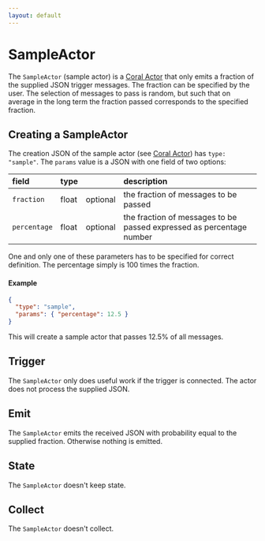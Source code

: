 ```yaml
---
layout: default
---
```

<!--
   Licensed to the Apache Software Foundation (ASF) under one or more
   contributor license agreements.  See the NOTICE file distributed with
   this work for additional information regarding copyright ownership.
   The ASF licenses this file to You under the Apache License, Version 2.0
   (the "License"); you may not use this file except in compliance with
   the License.  You may obtain a copy of the License at

       http://www.apache.org/licenses/LICENSE-2.0

   Unless required by applicable law or agreed to in writing, software
   distributed under the License is distributed on an "AS IS" BASIS,
   WITHOUT WARRANTIES OR CONDITIONS OF ANY KIND, either express or implied.
   See the License for the specific language governing permissions and
   limitations under the License.
-->
# SampleActor
The `SampleActor` (sample actor) is a [Coral Actor](/actors/overview/) that only emits a fraction of the supplied JSON trigger messages. The fraction can be specified by the user. The selection of messages to pass is random, but such that on average in the long term the fraction passed corresponds to the specified fraction.

## Creating a SampleActor
The creation JSON of the sample actor (see [Coral Actor](/actors/overview/)) has `type: "sample"`.
The `params` value is a JSON with one field of two options:

field  | type |    | description
:----- | :---- | :--- | :------------
`fraction` | float| optional| the fraction of messages to be passed
`percentage` | float| optional| the fraction of messages to be passed expressed as percentage number

One and only one of these parameters has to be specified for correct definition. The percentage simply is 100 times the fraction.

#### Example
```json
{
  "type": "sample",
  "params": { "percentage": 12.5 }
}
```
This will create a sample actor that passes 12.5% of all messages.

## Trigger
The `SampleActor` only does useful work if the trigger is connected.
The actor does not process the supplied JSON.

## Emit
The `SampleActor` emits the received JSON with probability equal to the supplied fraction.
Otherwise nothing is emitted.

## State
The `SampleActor` doesn't keep state.

## Collect
The `SampleActor` doesn't collect.